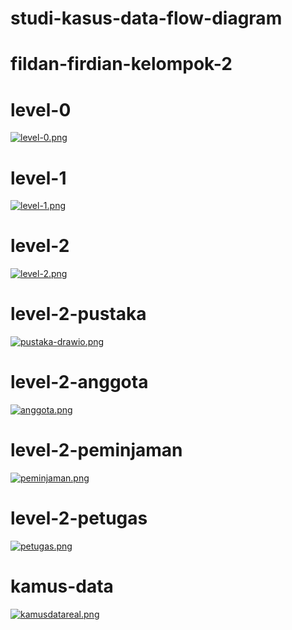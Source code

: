 # studi-kasus-data-flow-diagram 

# fildan-firdian-kelompok-2

# level-0
[![level-0.png](https://i.postimg.cc/Qx470TH8/level-0.png)](https://postimg.cc/9r9zfzdK)
# level-1
[![level-1.png](https://i.postimg.cc/x190Jx0q/level-1.png)](https://postimg.cc/SJt0HGYp)
# level-2
[![level-2.png](https://i.postimg.cc/rwpwZn73/level-2.png)](https://postimg.cc/QHRDHb8J)
# level-2-pustaka
[![pustaka-drawio.png](https://i.postimg.cc/MpJnsmz8/pustaka-drawio.png)](https://postimg.cc/D85f0sWC)
# level-2-anggota
[![anggota.png](https://i.postimg.cc/DyHMRmNh/anggota.png)](https://postimg.cc/Whm8kpjY)
# level-2-peminjaman
[![peminjaman.png](https://i.postimg.cc/zXsx06LX/peminjaman.png)](https://postimg.cc/kByN5jFk)
# level-2-petugas
[![petugas.png](https://i.postimg.cc/fbp7R0xW/petugas.png)](https://postimg.cc/Ny82NFJZ)
# kamus-data
[![kamusdatareal.png](https://i.postimg.cc/FsLMrj3z/kamusdatareal.png)](https://postimg.cc/TpT7Q5kv)